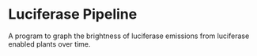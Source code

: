 # Luciferase Pipeline

A program to graph the brightness of luciferase emissions from luciferase enabled plants over time.
